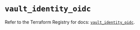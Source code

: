 # `vault_identity_oidc`

Refer to the Terraform Registry for docs: [`vault_identity_oidc`](https://registry.terraform.io/providers/hashicorp/vault/4.7.0/docs/resources/identity_oidc).
